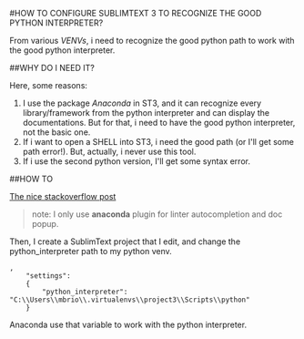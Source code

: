 #HOW TO CONFIGURE SUBLIMTEXT 3 TO RECOGNIZE THE GOOD PYTHON INTERPRETER?

From various *VENVs*, i need to recognize the good python path to work with the good python interpreter.

##WHY DO I NEED IT?

Here, some reasons:
1. I use the package *Anaconda* in ST3, and it can recognize every library/framework from the python interpreter and can display the documentations.
	But for that, i need to have the good python interpreter, not the basic one.
2. If i want to open a SHELL into ST3, i need the good path (or I'll get some path error!). But, actually, i never use this tool.
3. If i use the second python version, I'll get some syntax error.

##HOW TO

[The nice stackoverflow post](https://stackoverflow.com/questions/24963030/sublime-text3-and-virtualenvs)

>note: I only use **anaconda** plugin for linter autocompletion and doc popup.

Then, I create a SublimText project that I edit, and change the python_interpreter path to my python venv.

```
,
	"settings":
	{
		"python_interpreter": "C:\\Users\\mbrio\\.virtualenvs\\project3\\Scripts\\python"
	}
```

Anaconda use that variable to work with the python interpreter.